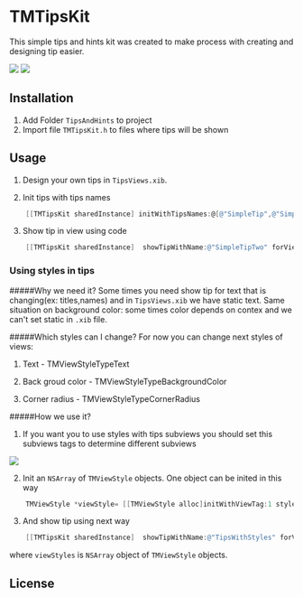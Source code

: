 # TMTipsKit

This simple tips and hints kit was created to make process with creating and designing tip easier. 

![](https://raw.github.com/IhorShevchuk/TMTipsKit/readmeBranch/TipsKit/screen-2.png)
![](https://raw.github.com/IhorShevchuk/TMTipsKit/readmeBranch/TipsKit/screen-3.png)

## Installation
1) Add Folder `TipsAndHints` to project
2) Import file `TMTipsKit.h` to files where tips will be shown

## Usage
1) Design your own tips in `TipsViews.xib`.

2) Init tips with tips names
```objectivec
    [[TMTipsKit sharedInstance] initWithTipsNames:@[@"SimpleTip",@"SimpleTipTwo",@"SimpleTipsWithStyles"]];
```
3) Show tip in view using code
```objectivec
    [[TMTipsKit sharedInstance]  showTipWithName:@"SimpleTipTwo" forView:[self view]];
```

### Using styles in tips
#####Why we need it?
Some times you need show tip for text that is changing(ex: titles,names) and in `TipsViews.xib` we have static text. Same situation on background color: some times color depends on contex and we can't set static in `.xib` file.

#####Which styles can I change?
For now you can change next styles of views:

1) Text        -      TMViewStyleTypeText

2) Back groud color - TMViewStyleTypeBackgroundColor

3) Corner radius  -   TMViewStyleTypeCornerRadius


#####How we use it?
1) If you want you to use styles with tips subviews you should set this subviews tags to determine different subviews

![](https://raw.github.com/IhorShevchuk/TMTipsKit/readmeBranch/TipsKit/tagHelp.png)

2) Init an `NSArray` of `TMViewStyle` objects.
One object can be inited in this way
```objectivec
    TMViewStyle *viewStyle= [[TMViewStyle alloc]initWithViewTag:1 style:TMViewStyleTypeText andValue:customLabel.text]
 ```
3) And show tip using next way
```objectivec
    [[TMTipsKit sharedInstance]  showTipWithName:@"TipsWithStyles" forView:[self view] showOnlyOnce:YES andApplyToSubViewsStyles:viewStyles];
```
where `viewStyles` is `NSArray` object of `TMViewStyle` objects.

## License
